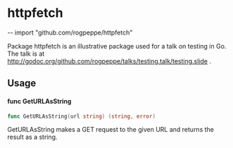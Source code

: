 # httpfetch
--
    import "github.com/rogpeppe/httpfetch"

Package httpfetch is an illustrative package used for a talk on testing in Go.
The talk is at
http://godoc.org/github.com/rogpeppe/talks/testing.talk/testing.slide .

## Usage

#### func  GetURLAsString

```go
func GetURLAsString(url string) (string, error)
```
GetURLAsString makes a GET request to the given URL and returns the result as a
string.
